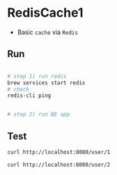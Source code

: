 # RedisCache1

- Basic `cache` via `Redis`


## Run

```bash

# step 1) run redis
brew services start redis
# check
redis-cli ping


# step 2) run BE app
```

## Test

```bash
curl http://localhost:8080/user/1

curl http://localhost:8080/user/2
```
